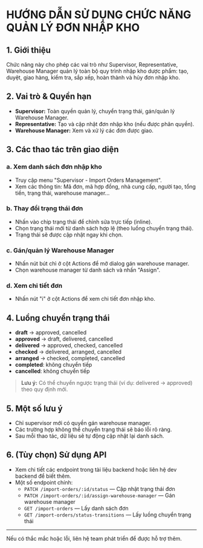 # HƯỚNG DẪN SỬ DỤNG CHỨC NĂNG QUẢN LÝ ĐƠN NHẬP KHO

## 1. Giới thiệu
Chức năng này cho phép các vai trò như Supervisor, Representative, Warehouse Manager quản lý toàn bộ quy trình nhập kho dược phẩm: tạo, duyệt, giao hàng, kiểm tra, sắp xếp, hoàn thành và hủy đơn nhập kho.

## 2. Vai trò & Quyền hạn
- **Supervisor:** Toàn quyền quản lý, chuyển trạng thái, gán/quản lý Warehouse Manager.
- **Representative:** Tạo và cập nhật đơn nhập kho (nếu được phân quyền).
- **Warehouse Manager:** Xem và xử lý các đơn được giao.

## 3. Các thao tác trên giao diện
### a. Xem danh sách đơn nhập kho
- Truy cập menu "Supervisor - Import Orders Management".
- Xem các thông tin: Mã đơn, mã hợp đồng, nhà cung cấp, người tạo, tổng tiền, trạng thái, warehouse manager...

### b. Thay đổi trạng thái đơn
- Nhấn vào chip trạng thái để chỉnh sửa trực tiếp (inline).
- Chọn trạng thái mới từ danh sách hợp lệ (theo luồng chuyển trạng thái).
- Trạng thái sẽ được cập nhật ngay khi chọn.

### c. Gán/quản lý Warehouse Manager
- Nhấn nút bút chì ở cột Actions để mở dialog gán warehouse manager.
- Chọn warehouse manager từ danh sách và nhấn "Assign".

### d. Xem chi tiết đơn
- Nhấn nút "i" ở cột Actions để xem chi tiết đơn nhập kho.

## 4. Luồng chuyển trạng thái
- **draft** → approved, cancelled
- **approved** → draft, delivered, cancelled
- **delivered** → approved, checked, cancelled
- **checked** → delivered, arranged, cancelled
- **arranged** → checked, completed, cancelled
- **completed**: không chuyển tiếp
- **cancelled**: không chuyển tiếp

> **Lưu ý:** Có thể chuyển ngược trạng thái (ví dụ: delivered → approved) theo quy định mới.

## 5. Một số lưu ý
- Chỉ supervisor mới có quyền gán warehouse manager.
- Các trường hợp không thể chuyển trạng thái sẽ báo lỗi rõ ràng.
- Sau mỗi thao tác, dữ liệu sẽ tự động cập nhật lại danh sách.

## 6. (Tùy chọn) Sử dụng API
- Xem chi tiết các endpoint trong tài liệu backend hoặc liên hệ dev backend để biết thêm.
- Một số endpoint chính:
  - `PATCH /import-orders/:id/status` — Cập nhật trạng thái đơn
  - `PATCH /import-orders/:id/assign-warehouse-manager` — Gán warehouse manager
  - `GET /import-orders` — Lấy danh sách đơn
  - `GET /import-orders/status-transitions` — Lấy luồng chuyển trạng thái

---
Nếu có thắc mắc hoặc lỗi, liên hệ team phát triển để được hỗ trợ thêm. 